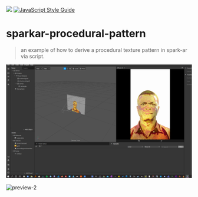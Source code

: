 ![](https://img.shields.io/badge/sdk-v85-green-+) [![JavaScript Style Guide](https://img.shields.io/badge/code_style-standard-brightgreen.svg)](https://standardjs.com)

# sparkar-procedural-pattern
> an example of how to derive a procedural texture pattern in spark-ar via script.

![preview-1](./preview-1.jpg)

![preview-2](./preview-2.jpg)